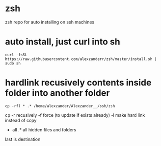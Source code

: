 # zsh
zsh repo for auto installing on ssh machines

# auto install, just curl into sh
```shell
curl -fsSL https://raw.githubusercontent.com/alexzanderr/zsh/master/install.sh | sudo sh
```

# hardlink recusively contents inside folder into another folder
```
cp -rfl * .* /home/alexzander/Alexzander__/ssh/zsh
```
cp
-r recusively
-f force (to update if exists already)
-l make hard link instead of copy
* all
.* all hidden files and folders

last is destination

